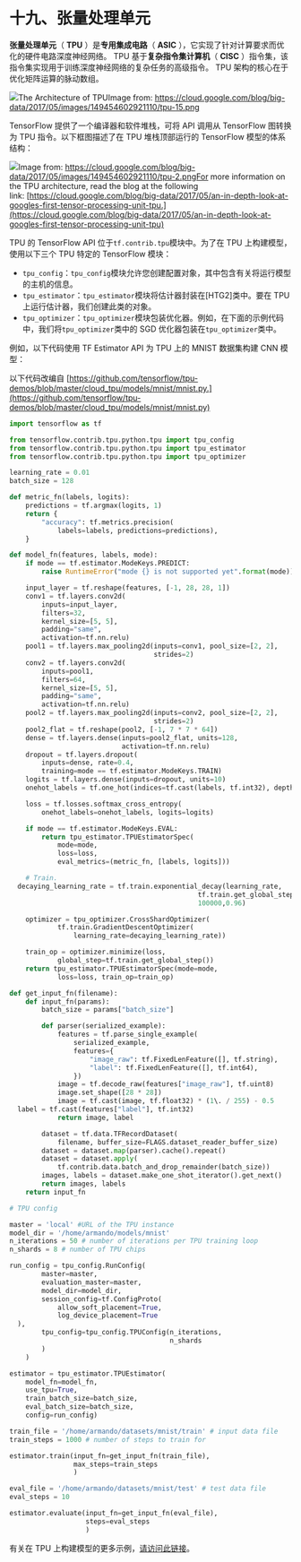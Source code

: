 # 十九、张量处理单元

**张量处理单元**（ **TPU** ）是**专用集成电路**（ **ASIC** ），它实现了针对计算要求而优化的硬件电路深度神经网络。 TPU 基于**复杂指令集计算机**（ **CISC** ）指令集，该指令集实现用于训练深度神经网络的复杂任务的高级指令。 TPU 架构的核心在于优化矩阵运算的脉动数组。

![](img/1dc1da7c-6209-49fc-b670-698bcc3c4d42.png)The Architecture of TPUImage from: https://cloud.google.com/blog/big-data/2017/05/images/149454602921110/tpu-15.png

TensorFlow 提供了一个编译器和软件堆栈，可将 API 调用从 TensorFlow 图转换为 TPU 指令。以下框图描述了在 TPU 堆栈顶部运行的 TensorFlow 模型的体系结构：

![](img/d57598de-e922-4cfe-941c-883553bf35e0.png)Image from: https://cloud.google.com/blog/big-data/2017/05/images/149454602921110/tpu-2.pngFor more information on the TPU architecture, read the blog at the following link: [https://cloud.google.com/blog/big-data/2017/05/an-in-depth-look-at-googles-first-tensor-processing-unit-tpu.](https://cloud.google.com/blog/big-data/2017/05/an-in-depth-look-at-googles-first-tensor-processing-unit-tpu)

TPU 的 TensorFlow API 位于`tf.contrib.tpu`模块中。为了在 TPU 上构建模型，使用以下三个 TPU 特定的 TensorFlow 模块：

*   `tpu_config`：`tpu_config`模块允许您创建配置对象，其中包含有关将运行模型的主机的信息。
*   `tpu_estimator`：`tpu_estimator`模块将估计器封装在[H​​TG2]类中。要在 TPU 上运行估计器，我们创建此类的对象。
*   `tpu_optimizer`：`tpu_optimizer`模块包装优化器。例如，在下面的示例代码中，我们将`tpu_optimizer`类中的 SGD 优化器包装在`tpu_optimizer`类中。

例如，以下代码使用 TF Estimator API 为 TPU 上的 MNIST 数据集构建 CNN 模型：

以下代码改编自 [https://github.com/tensorflow/tpu-demos/blob/master/cloud_tpu/models/mnist/mnist.py.](https://github.com/tensorflow/tpu-demos/blob/master/cloud_tpu/models/mnist/mnist.py)

```py
import tensorflow as tf

from tensorflow.contrib.tpu.python.tpu import tpu_config
from tensorflow.contrib.tpu.python.tpu import tpu_estimator
from tensorflow.contrib.tpu.python.tpu import tpu_optimizer

learning_rate = 0.01
batch_size = 128

def metric_fn(labels, logits):
    predictions = tf.argmax(logits, 1)
    return {
        "accuracy": tf.metrics.precision(
            labels=labels, predictions=predictions),
    }

def model_fn(features, labels, mode):
    if mode == tf.estimator.ModeKeys.PREDICT:
        raise RuntimeError("mode {} is not supported yet".format(mode))

    input_layer = tf.reshape(features, [-1, 28, 28, 1])
    conv1 = tf.layers.conv2d(
        inputs=input_layer,
        filters=32,
        kernel_size=[5, 5],
        padding="same",
        activation=tf.nn.relu)
    pool1 = tf.layers.max_pooling2d(inputs=conv1, pool_size=[2, 2], 
                                    strides=2)
    conv2 = tf.layers.conv2d(
        inputs=pool1,
        filters=64,
        kernel_size=[5, 5],
        padding="same",
        activation=tf.nn.relu)
    pool2 = tf.layers.max_pooling2d(inputs=conv2, pool_size=[2, 2], 
                                    strides=2)
    pool2_flat = tf.reshape(pool2, [-1, 7 * 7 * 64])
    dense = tf.layers.dense(inputs=pool2_flat, units=128, 
                            activation=tf.nn.relu)
    dropout = tf.layers.dropout(
        inputs=dense, rate=0.4, 
        training=mode == tf.estimator.ModeKeys.TRAIN)
    logits = tf.layers.dense(inputs=dropout, units=10)
    onehot_labels = tf.one_hot(indices=tf.cast(labels, tf.int32), depth=10)

    loss = tf.losses.softmax_cross_entropy(
        onehot_labels=onehot_labels, logits=logits)

    if mode == tf.estimator.ModeKeys.EVAL:
        return tpu_estimator.TPUEstimatorSpec(
            mode=mode,
            loss=loss,
            eval_metrics=(metric_fn, [labels, logits]))

    # Train.
  decaying_learning_rate = tf.train.exponential_decay(learning_rate,
                                               tf.train.get_global_step(),
                                               100000,0.96)

    optimizer = tpu_optimizer.CrossShardOptimizer(
            tf.train.GradientDescentOptimizer(
                learning_rate=decaying_learning_rate))

    train_op = optimizer.minimize(loss, 
            global_step=tf.train.get_global_step())
    return tpu_estimator.TPUEstimatorSpec(mode=mode, 
            loss=loss, train_op=train_op)

def get_input_fn(filename):
    def input_fn(params):
        batch_size = params["batch_size"]

        def parser(serialized_example):
            features = tf.parse_single_example(
                serialized_example,
                features={
                    "image_raw": tf.FixedLenFeature([], tf.string),
                    "label": tf.FixedLenFeature([], tf.int64),
                })
            image = tf.decode_raw(features["image_raw"], tf.uint8)
            image.set_shape([28 * 28])
            image = tf.cast(image, tf.float32) * (1\. / 255) - 0.5
  label = tf.cast(features["label"], tf.int32)
            return image, label

        dataset = tf.data.TFRecordDataset(
            filename, buffer_size=FLAGS.dataset_reader_buffer_size)
        dataset = dataset.map(parser).cache().repeat()
        dataset = dataset.apply(
            tf.contrib.data.batch_and_drop_remainder(batch_size))
        images, labels = dataset.make_one_shot_iterator().get_next()
        return images, labels
    return input_fn

# TPU config

master = 'local' #URL of the TPU instance
model_dir = '/home/armando/models/mnist'
n_iterations = 50 # number of iterations per TPU training loop
n_shards = 8 # number of TPU chips

run_config = tpu_config.RunConfig(
        master=master,
        evaluation_master=master,
        model_dir=model_dir,
        session_config=tf.ConfigProto(
            allow_soft_placement=True,
            log_device_placement=True
  ),
        tpu_config=tpu_config.TPUConfig(n_iterations,
                                        n_shards
        )
    )

estimator = tpu_estimator.TPUEstimator(
    model_fn=model_fn,
    use_tpu=True,
    train_batch_size=batch_size,
    eval_batch_size=batch_size,
    config=run_config)

train_file = '/home/armando/datasets/mnist/train' # input data file
train_steps = 1000 # number of steps to train for

estimator.train(input_fn=get_input_fn(train_file),
                max_steps=train_steps
                )

eval_file = '/home/armando/datasets/mnist/test' # test data file
eval_steps = 10

estimator.evaluate(input_fn=get_input_fn(eval_file),
                   steps=eval_steps
                   )
```

有关在 TPU 上构建模型的更多示例，[请访问此链接](https://github.com/tensorflow/tpu-demos)。

